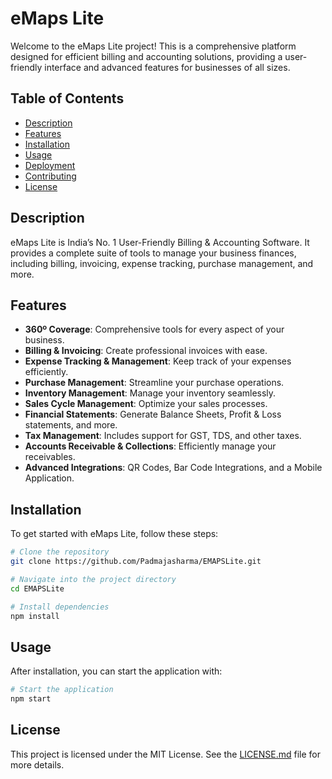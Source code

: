 # eMaps Lite

Welcome to the eMaps Lite project! This is a comprehensive platform designed for efficient billing and accounting solutions, providing a user-friendly interface and advanced features for businesses of all sizes.

## Table of Contents

- [Description](#description)
- [Features](#features)
- [Installation](#installation)
- [Usage](#usage)
- [Deployment](#deployment)
- [Contributing](#contributing)
- [License](#license)

## Description

eMaps Lite is India’s No. 1 User-Friendly Billing & Accounting Software. It provides a complete suite of tools to manage your business finances, including billing, invoicing, expense tracking, purchase management, and more.

## Features

- **360º Coverage**: Comprehensive tools for every aspect of your business.
- **Billing & Invoicing**: Create professional invoices with ease.
- **Expense Tracking & Management**: Keep track of your expenses efficiently.
- **Purchase Management**: Streamline your purchase operations.
- **Inventory Management**: Manage your inventory seamlessly.
- **Sales Cycle Management**: Optimize your sales processes.
- **Financial Statements**: Generate Balance Sheets, Profit & Loss statements, and more.
- **Tax Management**: Includes support for GST, TDS, and other taxes.
- **Accounts Receivable & Collections**: Efficiently manage your receivables.
- **Advanced Integrations**: QR Codes, Bar Code Integrations, and a Mobile Application.

## Installation

To get started with eMaps Lite, follow these steps:

```bash
# Clone the repository
git clone https://github.com/Padmajasharma/EMAPSLite.git

# Navigate into the project directory
cd EMAPSLite

# Install dependencies
npm install
```

## Usage

After installation, you can start the application with:

```bash
# Start the application
npm start
```


## License

This project is licensed under the MIT License. See the [LICENSE.md](LICENSE.md) file for more details.

